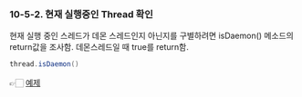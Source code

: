 ### 10-5-2. 현재 실행중인 Thread 확인

현재 실행 중인 스레드가 데몬 스레드인지 아닌지를 구별하려면 isDaemon() 메소드의 return값을 조사함. 데몬스레드일 때 true를 return함.

```java
thread.isDaemon()
```

👉🏻 [예제](https://github.com/gimhanul/Java/tree/master/src/thread/daemon)